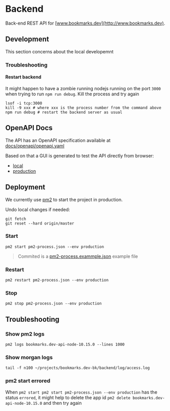 # Backend
Back-end REST API for [www.bookmarks.dev](http://www.bookmarks.dev).

## Development
This section concerns about the local developemnt

### Troubleshooting

#### Restart backend
It might happen to have a zombie running nodejs running on the port `3000` when trying to run `npm run debug`.
Kill the process and try again

```shell
lsof -i tcp:3000
kill -9 xxx # where xxx is the process number from the command above
npm run debug # restart the backend server as usual
```

## OpenAPI Docs
The API has an OpenAPI specification available at [docs/openapi/openapi.yaml](docs/openapi/openapi.yaml)

Based on that a GUI is generated to test the API directly from browser:
* [local](http://localhost:3000/api/docs)
* [production](https://www.bookmarks.dev/api/docs)

## Deployment
We currently use [pm2](https://pm2.keymetrics.io/) to start the project in production.

Undo local changes if needed:
```
git fetch
git reset --hard origin/master
```

### Start
```shell
pm2 start pm2-process.json --env production
```

> Commited is a [pm2-process.exammple.json](pm2-process.exammple.json) example file

### Restart
```shell
pm2 restart pm2-process.json --env production
```

### Stop
```shell
pm2 stop pm2-process.json --env production
```


## Troubleshooting

### Show pm2 logs
```shell
pm2 logs bookmarks.dev-api-node-10.15.0 --lines 1000
```

### Show morgan logs
```shell
tail -f n100 ~/projects/bookmarks.dev-bk/backend/log/access.log
```

### pm2 start errored
When `pm2 start pm2 start pm2-process.json --env production` has the status `errored`, it might help to delete the app id
 `pm2 delete bookmarks.dev-api-node-10.15.0` and then try again


